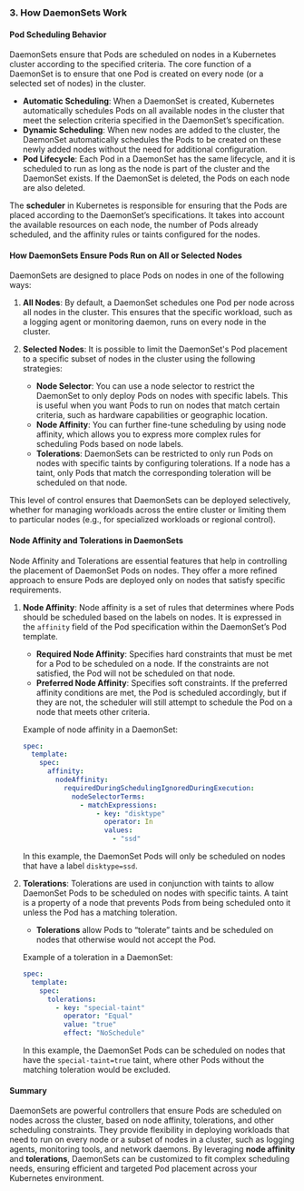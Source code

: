 ### **3. How DaemonSets Work**

#### **Pod Scheduling Behavior**
DaemonSets ensure that Pods are scheduled on nodes in a Kubernetes cluster according to the specified criteria. The core function of a DaemonSet is to ensure that one Pod is created on every node (or a selected set of nodes) in the cluster.

- **Automatic Scheduling**: When a DaemonSet is created, Kubernetes automatically schedules Pods on all available nodes in the cluster that meet the selection criteria specified in the DaemonSet’s specification.
- **Dynamic Scheduling**: When new nodes are added to the cluster, the DaemonSet automatically schedules the Pods to be created on these newly added nodes without the need for additional configuration.
- **Pod Lifecycle**: Each Pod in a DaemonSet has the same lifecycle, and it is scheduled to run as long as the node is part of the cluster and the DaemonSet exists. If the DaemonSet is deleted, the Pods on each node are also deleted.

The **scheduler** in Kubernetes is responsible for ensuring that the Pods are placed according to the DaemonSet’s specifications. It takes into account the available resources on each node, the number of Pods already scheduled, and the affinity rules or taints configured for the nodes.

#### **How DaemonSets Ensure Pods Run on All or Selected Nodes**
DaemonSets are designed to place Pods on nodes in one of the following ways:

1. **All Nodes**:
   By default, a DaemonSet schedules one Pod per node across all nodes in the cluster. This ensures that the specific workload, such as a logging agent or monitoring daemon, runs on every node in the cluster.

2. **Selected Nodes**:
   It is possible to limit the DaemonSet's Pod placement to a specific subset of nodes in the cluster using the following strategies:
   - **Node Selector**: You can use a node selector to restrict the DaemonSet to only deploy Pods on nodes with specific labels. This is useful when you want Pods to run on nodes that match certain criteria, such as hardware capabilities or geographic location.
   - **Node Affinity**: You can further fine-tune scheduling by using node affinity, which allows you to express more complex rules for scheduling Pods based on node labels.
   - **Tolerations**: DaemonSets can be restricted to only run Pods on nodes with specific taints by configuring tolerations. If a node has a taint, only Pods that match the corresponding toleration will be scheduled on that node.

This level of control ensures that DaemonSets can be deployed selectively, whether for managing workloads across the entire cluster or limiting them to particular nodes (e.g., for specialized workloads or regional control).

#### **Node Affinity and Tolerations in DaemonSets**
Node Affinity and Tolerations are essential features that help in controlling the placement of DaemonSet Pods on nodes. They offer a more refined approach to ensure Pods are deployed only on nodes that satisfy specific requirements.

1. **Node Affinity**:
   Node affinity is a set of rules that determines where Pods should be scheduled based on the labels on nodes. It is expressed in the `affinity` field of the Pod specification within the DaemonSet’s Pod template. 

   - **Required Node Affinity**: Specifies hard constraints that must be met for a Pod to be scheduled on a node. If the constraints are not satisfied, the Pod will not be scheduled on that node.
   - **Preferred Node Affinity**: Specifies soft constraints. If the preferred affinity conditions are met, the Pod is scheduled accordingly, but if they are not, the scheduler will still attempt to schedule the Pod on a node that meets other criteria.

   Example of node affinity in a DaemonSet:

   ```yaml
   spec:
     template:
       spec:
         affinity:
           nodeAffinity:
             requiredDuringSchedulingIgnoredDuringExecution:
               nodeSelectorTerms:
                 - matchExpressions:
                     - key: "disktype"
                       operator: In
                       values:
                         - "ssd"
   ```

   In this example, the DaemonSet Pods will only be scheduled on nodes that have a label `disktype=ssd`.

2. **Tolerations**:
   Tolerations are used in conjunction with taints to allow DaemonSet Pods to be scheduled on nodes with specific taints. A taint is a property of a node that prevents Pods from being scheduled onto it unless the Pod has a matching toleration.

   - **Tolerations** allow Pods to “tolerate” taints and be scheduled on nodes that otherwise would not accept the Pod.

   Example of a toleration in a DaemonSet:

   ```yaml
   spec:
     template:
       spec:
         tolerations:
           - key: "special-taint"
             operator: "Equal"
             value: "true"
             effect: "NoSchedule"
   ```

   In this example, the DaemonSet Pods can be scheduled on nodes that have the `special-taint=true` taint, where other Pods without the matching toleration would be excluded.

#### **Summary**
DaemonSets are powerful controllers that ensure Pods are scheduled on nodes across the cluster, based on node affinity, tolerations, and other scheduling constraints. They provide flexibility in deploying workloads that need to run on every node or a subset of nodes in a cluster, such as logging agents, monitoring tools, and network daemons. By leveraging **node affinity** and **tolerations**, DaemonSets can be customized to fit complex scheduling needs, ensuring efficient and targeted Pod placement across your Kubernetes environment.